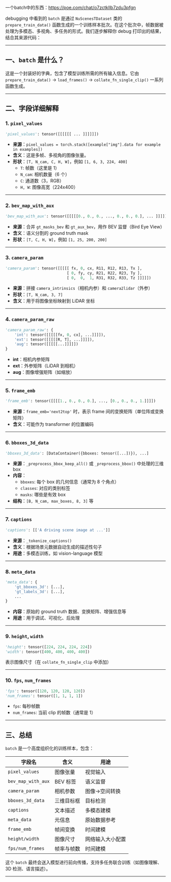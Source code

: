 一个batch中的东西：https://poe.com/chat/o7zctkllb7zdu3pfgn


debugging 中看到的 `batch` 是通过 `NuScenesTDataset` 类的 `prepare_train_data()` 函数生成的一个训练样本批次。在这个批次中，帧数据被处理为多模态、多视角、多任务的形式。我们逐步解释你 debug 打印出的结果，结合其来源代码：

---

## 一、`batch` 是什么？

这是一个封装好的字典，包含了模型训练所需的所有输入信息。它由 `prepare_train_data()` → `load_frames()` → `collate_fn_single_clip()` 一系列函数生成。

---

## 二、字段详细解释

### 1. `pixel_values`
```python
'pixel_values': tensor([[[[[[ ... ]]]]]])
```
- **来源**：`pixel_values = torch.stack([example["img"].data for example in examples])`
- **含义**：这是多帧、多视角的图像张量。
- **形状**：`[T, N_cam, C, H, W]`，例如 `[1, 6, 3, 224, 400]`
  - `T`: 帧数（这里是 1）
  - `N_cam`: 相机数量（6 个）
  - `C`: 通道数（3，RGB）
  - `H, W`: 图像高宽（224x400）

---

### 2. `bev_map_with_aux`
```python
'bev_map_with_aux': tensor([[[[[0., 0., 0., ..., 0., 0., 0.], ... ]]]])
```
- **来源**：合并 `gt_masks_bev` 和 `gt_aux_bev`，用作 BEV 监督（Bird Eye View）
- **含义**：语义分割的 ground truth mask
- **形状**：`[T, C, H, W]`，例如 `[1, 25, 200, 200]`

---

### 3. `camera_param`
```python
'camera_param': tensor([[[[[ fx, 0, cx, R11, R12, R13, Tx ],
                           [ 0, fy, cy, R21, R22, R23, Ty ],
                           [ 0,  0,  1, R31, R32, R33, Tz ]]]]])
```
- **来源**：拼接 `camera_intrinsics`（相机内参）和 `camera2lidar`（外参）
- **形状**：`[T, N_cam, 3, 7]`
- **含义**：用于将图像坐标映射到 LiDAR 坐标

---

### 4. `camera_param_raw`
```python
'camera_param_raw': {
    'int': tensor([[[[[fx, 0, cx], ...]]]]),
    'ext': tensor([[[[[R, T], ...]]]]),
    'aug': tensor([[[[[...]]]]])
}
```
- **int**：相机内参矩阵
- **ext**：外参矩阵（LiDAR 到相机）
- **aug**：图像增强矩阵（如缩放）

---

### 5. `frame_emb`
```python
'frame_emb': tensor([[[[1., 0., 0., 0.], ..., [0., 0., 0., 1.]]]])
```
- **来源**：`frame_emb='next2top'` 时，表示 frame 间的变换矩阵（单位阵或变换矩阵）
- **含义**：可能作为 transformer 的位置编码

---

### 6. `bboxes_3d_data`
```python
'bboxes_3d_data': [DataContainer({bboxes: tensor([...])}), ...]
```
- **来源**：`_preprocess_bbox_keep_all()` 或 `_preprocess_bbox()` 中处理的三维 box
- **内容**：
  - `bboxes`: 每个 box 的几何信息（通常为 8 个角点）
  - `classes`: 对应的类别标签
  - `masks`: 哪些是有效 box
- **结构**：`[B, N_cam, max_boxes, 8, 3]` 等

---

### 7. `captions`
```python
'captions': [['A driving scene image at ...']]
```
- **来源**：`_tokenize_captions()`
- **含义**：根据场景元数据自动生成的描述性句子
- **用途**：多模态训练，如 vision-language 模型

---

### 8. `meta_data`
```python
'meta_data': {
    'gt_bboxes_3d': [...],
    'gt_labels_3d': [...],
    ...
}
```
- **内容**：原始的 ground truth 数据、变换矩阵、增强信息等
- **用途**：用于调试、可视化、后处理

---

### 9. `height`, `width`
```python
'height': tensor([224, 224, 224, 224])
'width': tensor([400, 400, 400, 400])
```
表示图像尺寸（在 `collate_fn_single_clip` 中添加）

---

### 10. `fps`, `num_frames`
```python
'fps': tensor([120, 120, 120, 120])
'num_frames': tensor([1, 1, 1, 1])
```
- `fps`: 每秒帧数
- `num_frames`: 当前 clip 的帧数（通常是 1）

---

## 三、总结

`batch` 是一个高度组织化的训练样本，包含：

| 字段名 | 含义 | 用途 |
|--------|------|------|
| `pixel_values` | 图像张量 | 视觉输入 |
| `bev_map_with_aux` | BEV 标签 | 语义监督 |
| `camera_param` | 相机参数 | 图像→空间转换 |
| `bboxes_3d_data` | 三维目标框 | 目标检测 |
| `captions` | 文本描述 | 多模态建模 |
| `meta_data` | 元信息 | 原始数据参考 |
| `frame_emb` | 帧间变换 | 时间建模 |
| `height/width` | 图像尺寸 | 网络输入大小配置 |
| `fps/num_frames` | 帧率与帧数 | 时间建模 |

这个 `batch` 最终会送入模型进行前向传播，支持多任务联合训练（如图像理解、3D 检测、语言描述）。

---
